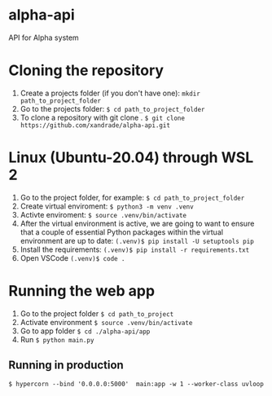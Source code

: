 # alpha-api

API for Alpha system

# Cloning the repository

1. Create a projects folder (if you don't have one): `mkdir path_to_project_folder`
2. Go to the projects folder: `$ cd path_to_project_folder`
3. To clone a repository with git clone <url>. `$ git clone https://github.com/xandrade/alpha-api.git`


# Linux (Ubuntu-20.04) through WSL 2

1. Go to the project folder, for example: `$ cd path_to_project_folder`
2. Create virtual enviroment: `$ python3 -m venv .venv`
3. Activte enviroment: `$ source .venv/bin/activate`
4. After the virtual environment is active, we are going to want to ensure that a couple of essential Python packages within the virtual environment are up to date: `(.venv)$ pip install -U setuptools pip`
5. Install the requirements: `(.venv)$ pip install -r requirements.txt`
6. Open VSCode `(.venv)$ code .`


# Running the web app

1. Go to the project folder `$ cd path_to_project`
2. Activate environment `$ source .venv/bin/activate`
3. Go to app folder `$ cd ./alpha-api/app`
4. Run `$ python main.py`

## Running in production

`$ hypercorn --bind '0.0.0.0:5000'  main:app -w 1 --worker-class uvloop`